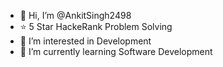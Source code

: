 - 👋 Hi, I’m @AnkitSingh2498
- ⭐ 5 Star HackeRank Problem Solving
- 👀 I’m interested in Development
- 🌱 I’m currently learning Software Development

<!---
AnkitSingh2498/AnkitSingh2498 is a ✨ special ✨ repository because its `README.md` (this file) appears on your GitHub profile.
You can click the Preview link to take a look at your changes.
--->
